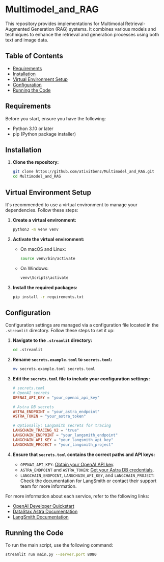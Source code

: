 # Multimodel_and_RAG

This repository provides implementations for Multimodal Retrieval-Augmented Generation (RAG) systems. It combines various models and techniques to enhance the retrieval and generation processes using both text and image data.

## Table of Contents

- [Requirements](#requirements)
- [Installation](#installation)
- [Virtual Environment Setup](#virtual-environment-setup)
- [Configuration](#configuration)
- [Running the Code](#running-the-code)


## Requirements

Before you start, ensure you have the following:

- Python 3.10 or later
- pip (Python package installer)

## Installation

1. **Clone the repository:**

    ```sh
    git clone https://github.com/ativitbenz/Multimodel_and_RAG.git
    cd Multimodel_and_RAG
    ```

## Virtual Environment Setup

It's recommended to use a virtual environment to manage your dependencies. Follow these steps:

1. **Create a virtual environment:**

    ```sh
    python3 -m venv venv
    ```

2. **Activate the virtual environment:**

    - On macOS and Linux:

        ```sh
        source venv/bin/activate
        ```

    - On Windows:

        ```sh
        venv\Scripts\activate
        ```

3. **Install the required packages:**

    ```sh
    pip install -r requirements.txt
    ```

## Configuration

Configuration settings are managed via a configuration file located in the `.streamlit` directory. Follow these steps to set it up:

1. **Navigate to the `.streamlit` directory:**

    ```sh
    cd .streamlit
    ```

2. **Rename `secrets.example.toml` to `secrets.toml`:**

    ```sh
    mv secrets.example.toml secrets.toml
    ```

3. **Edit the `secrets.toml` file to include your configuration settings:**

    ```toml
    # secrets.toml
    # OpenAI secrets
    OPENAI_API_KEY = "your_openai_api_key"

    # Astra DB secrets
    ASTRA_ENDPOINT = "your_astra_endpoint"
    ASTRA_TOKEN = "your_astra_token"

    # Optionally: LangSmith secrets for tracing
    LANGCHAIN_TRACING_V2 = "true"
    LANGCHAIN_ENDPOINT = "your_langsmith_endpoint"
    LANGCHAIN_API_KEY = "your_langsmith_api_key"
    LANGCHAIN_PROJECT = "your_langsmith_project"
    ```

4. **Ensure that `secrets.toml` contains the correct paths and API keys:**

    - `OPENAI_API_KEY`: [Obtain your OpenAI API key](https://openai.com/docs/developer-quickstart/).
    - `ASTRA_ENDPOINT` and `ASTRA_TOKEN`: [Get your Astra DB credentials](https://docs.datastax.com/en/astra/docs/).
    - `LANGCHAIN_ENDPOINT`, `LANGCHAIN_API_KEY`, and `LANGCHAIN_PROJECT`: Check the documentation for LangSmith or contact their support team for more information.

For more information about each service, refer to the following links:

- [OpenAI Developer Quickstart](https://openai.com/docs/developer-quickstart/)
- [DataStax Astra Documentation](https://docs.datastax.com/en/astra/docs/)
- [LangSmith Documentation](https://example-langsmith-docs.com/)


## Running the Code

To run the main script, use the following command:

```sh
streamlit run main.py --server.port 8080
```
